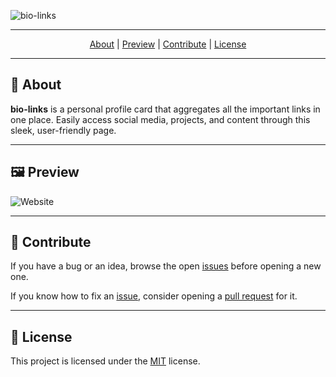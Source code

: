 ![bio-links](https://socialify.git.ci/noowz/bio-links/image?description=1&forks=1&issues=1&language=1&name=1&owner=1&pattern=Solid&pulls=1&stargazers=1&theme=Auto)

---

<p align="center">
 <a href="#-about">About</a> |
 <a href="#%EF%B8%8F-preview">Preview</a> |
 <a href="#-contribute">Contribute</a> |
 <a href="#-license">License</a>
</p>

---

## **📙 About**

**bio-links** is a personal profile card that aggregates all the important links in one place. Easily access social media, projects, and content through this sleek, user-friendly page.

---

## **🖼️ Preview**

![Website](https://i.imgur.com/lqyuAbT.png)

---

## 🐛 **Contribute**

If you have a bug or an idea, browse the open [issues](https://github.com/noowz/bio-links/issues) before opening a new one.

If you know how to fix an [issue](https://github.com/noowz/bio-links/issues), consider opening a [pull request](https://github.com/noowz/bio-links/pulls) for it.

---

## 📝 **License**

This project is licensed under the [MIT](./LICENSE) license.
